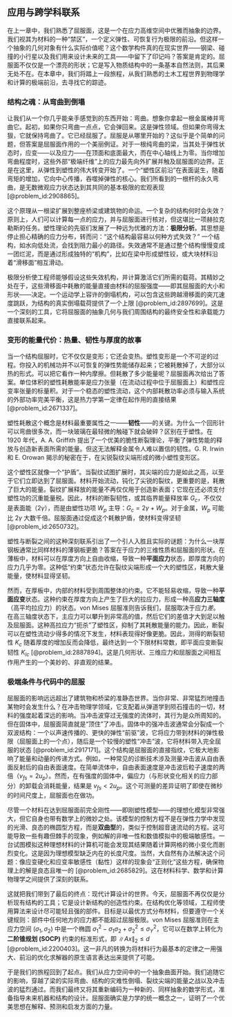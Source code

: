 ## 应用与跨学科联系

在上一章中，我们熟悉了屈服面，这是一个在应力高维空间中优雅而抽象的边界。我们视其为材料的一种“禁区”，一个定义弹性、可恢复行为极限的前沿。但这样一个抽象的几何对象有什么实际价值呢？这个数学构件真的在现实世界——钢梁、碰撞的小行星以及我们用来设计未来的工具——中留下了印记吗？答案是肯定的。屈服面不仅仅是一个漂亮的形状；它是写入物质结构中的一条基本自然法则，其后果无处不在。在本章中，我们将踏上一段旅程，从我们熟悉的土木工程世界到物理学和计算的极端前沿，去寻找它的踪迹。

### 结构之魂：从弯曲到倒塌

让我们从一个你几乎能亲手感觉到的东西开始：弯曲。想象你拿起一根金属棒并弯曲它。起初，如果你只弯曲一点点，它会弹回来。这是弹性领域。但如果你弯得太狠，它就保持弯曲了。它已经屈服了。屈服是从哪里开始的？这似乎是个简单的问题，但答案是屈服面作用的一个美丽例证。对于一根纯弯曲的梁，当其处于弹性状态时，应变——以及应力——在顶面和底面最大，而在中心轴线上为零。当你增加弯曲程度时，这些外部“极端纤维”上的应力最先向外扩展并触及屈服面的边界。正是在这里，从弹性到塑性的伟大转变开始了。一个“塑性区前沿”在表面诞生，随着弯矩的增加，它向中心传播，吞噬掉弹性的核心。我们所看到的一根杆的永久弯曲，是无数微观应力状态达到其共同的基本极限的宏观表现 [@problem_id:2908865]。

这个原理从一根梁扩展到整座桥梁或建筑物的命运。一个复杂的结构何时会失效？原则上，人们可以计算每一点的应力，并与屈服面进行核对，但这堪比一项赫拉克勒斯的任务。塑性理论的先驱们发展了一种远为优雅的方法：**极限分析**。其思想是停止担心精确的应力分布，转而问：“这个结构最容易以何种方式失效？” 一个结构，如水向低处流，会找到阻力最小的路径。失效通常不是通过整个结构慢慢变成一团烂泥，而是通过形成独特的“机构”，比如在梁中形成塑性铰，或大块材料沿着“滑移面”相互滑动。

极限分析使工程师能够假设这些失效机构，并计算激活它们所需的载荷。其精妙之处在于，这些滑移面中耗散的能量直接由材料的屈服强度——即其屈服面的大小和形状——决定。一个运动学上容许的倒塌机构，可以包含这些跨越滑移面的突兀速度跳跃，为结构的真实倒塌载荷提供了一个上限 [@problem_id:2897699]。这是一个深刻的工具，它将屈服面的抽象几何与我们周围结构的最终安全性和承载能力直接联系起来。

### 变形的能量代价：热量、韧性与厚度的故事

当一个结构屈服时，它不仅仅是变形；它还会变热。塑性变形是一个不可逆的过程。你投入的机械功并不以可恢复的弹性势能储存起来；它被耗散掉了，大部分以热的形式。可以把它看作一种内摩擦。但耗散了多少能量呢？屈服面再次给出了答案。单位体积的塑性耗散能率是应力张量（在流动过程中位于屈服面上）和塑性应变率张量的标量积。对于一个稳态的塑性流动，这个内部耗散功率必须与输入系统的外部功率完美平衡，这是热力学第一定律在起作用的直接结果 [@problem_id:2671337]。

塑性耗散这个概念是材料最重要属性之一——**韧性**——的关键。为什么一个回形针可以弯曲很多次，而一块玻璃在最轻微的触碰下就会破碎？区别在于塑性。在 1920 年代，A. A. Griffith 提出了一个优美的脆性断裂理论，平衡了弹性势能的释放与创造新表面所需的能量。但这无法解释金属令人难以置信的韧性。G. R. Irwin 和 E. Orowan 揭示的秘密在于，在尖锐裂纹尖端形成的微小塑性变形区。

这个塑性区就像一个“护盾”。当裂纹试图扩展时，其尖端的应力是如此之高，以至于它们立即达到了屈服面。材料开始流动，钝化了尖锐的裂纹，更重要的是，耗散了巨大的能量。裂纹扩展释放的能量不再仅仅用于创造新表面；它现在还必须支付塑性功的沉重能量税。因此，材料的断裂韧性，或其临界能量释放率 $G_c$，不仅仅是表面能（$2\gamma$），而是由塑性功项 $W_p$ 主导：$G_c = 2\gamma + W_p$。对于金属，$W_p$ 可能比 $2\gamma$ 大数千倍。屈服面通过促成这个耗散护盾，使材料变得坚韧 [@problem_id:2650732]。

塑性与断裂之间的这种深刻联系引出了一个引人入胜且实际的谜题：为什么一块厚钢板通常比同样材料的薄钢板更脆？答案在于应力的三维性质和屈服面的形状。在薄板中，材料可以在厚度方向上自由收缩，导致一种**平面应力**状态，即厚度方向的应力几乎为零。这种低“约束”状态允许在裂纹尖端形成一个大的塑性区，耗散大量能量，使材料显得坚韧。

然而，在厚板中，内部的材料受到周围整体的约束。它不能轻易收缩，导致一种**平面应变**状态。这种约束在厚度方向上产生了巨大的拉应力，形成一种高**应力三轴度**（高平均拉应力）的状态。von Mises 屈服准则告诉我们，屈服取决于应力*差*。在高三轴度状态下，主应力可以攀升到非常高的值，然后它们的差值才大到足以触及屈服面。这种高拉应力“扼杀”了塑性区，抑制了其耗散能量的能力。因此，断裂可以在塑性流动少得多的情况下发生，材料表现得好像更脆。因此，测得的断裂韧性 $K_c$ 随着厚度的增加反而会降低，最终达到一个下限材料常数，即平面应变断裂韧性 $K_{Ic}$ [@problem_id:2887894]。这是几何形状、三维应力和屈服面之间相互作用产生的一个美妙的、非直观的结果。

### 极端条件与代码中的屈服

屈服面的影响远远超出了建筑物和桥梁的准静态世界。当你非常、非常猛烈地撞击某物时会发生什么？在冲击物理学领域，它支配着从弹道学到陨石撞击的一切，材料的强度起着深远的影响。当冲击波穿过无强度的流体时，其行为是众所周知的。但在固体中，屈服面简直就是“顶住”了冲击。固体中的强冲击波通常会分裂成一个双波结构：一个以声速传播的、更快的弹性“前驱”波，它将应力带到材料的弹性极限（屈服面上的一个点），随后是一个较慢的塑性“冲击”波，它将材料带入完全屈服的状态 [@problem_id:2917171]。这个结构是屈服面的直接指纹，它极大地影响了能量和动量的传递方式。例如，一种常见的诊断技术涉及测量冲击波从自由表面反射后的自由表面速度。在简单流体中，自由表面速度是冲击波后粒子速度的两倍（$v_{fs} = 2 u_p$）。然而，在有强度的固体中，偏应力（与形状变化相关的应力部分）的卸载会消耗能量，结果是 $v_{fs} \lt 2 u_p$。这个可测量的差异证明了即使在微秒的时间尺度上，屈服面也在做功。

尽管一个材料在达到屈服面前完全刚性——即刚塑性模型——的理想化模型非常强大，但它自身也带有数学上的微妙之处。该模型的控制方程不是在弹性力学中发现的光滑、良态的椭圆型方程，而是**双曲型**的，类似于控制超音速流动的方程。这可能导致一些有趣但棘手的现象，例如解的非唯一性和数值模拟中的极端敏感性。一台试图模拟这种理想材料的计算机可能会发现其结果随着计算网格的微小变化而剧烈变化。这是因为理想模型缺乏内在的长度尺度。当然，大自然有办法解决这个问题：像应变硬化和应变率敏感性（黏性）这样的现象会“正则化”这些方程，确保物理上的解是良态且唯一的 [@problem_id:2685829]。这在材料科学、数学和计算物理学之间提供了深刻的联系。

这就把我们带到了最后的终点：现代计算设计的世界。今天，屈服面不再仅仅是分析现有结构的工具；它是设计新结构的创造性约束。在结构优化等领域，工程师使用算法来设计尽可能轻且强的部件。目标是以最优方式分布材料，但要遵守一个关键规则：部件中任何地方的应力都不能超过屈服极限。von Mises 屈服准则在主应力空间 $(\sigma_1, \sigma_2)$ 中是一个椭圆 $\sigma_1^2 - \sigma_1\sigma_2 + \sigma_2^2 \le \sigma_Y^2$，它可以在数学上转化为**二阶锥规划 (SOCP)** 约束的标准形式，即 $\lVert A x \rVert_2 \le d$ [@problem_id:2200403]。这一非凡的转换为将材料行为最基本的定律之一用强大、前沿的优化求解器的原生语言表达出来提供了可能。

于是我们的旅程回到了起点。我们从应力空间中的一个抽象曲面开始。我们追随它的影响，穿越了梁的实际弯曲、结构的灾难性倒塌、裂纹尖端的能量之战以及冲击波的猛烈通过。而我们最终又将其重新编码为一种新的、同样抽象的数学形式，准备指导未来机器和结构的设计。屈服面确实是力学的统一概念之一，证明了一个优美思想在解释、预测和启发方面的力量。